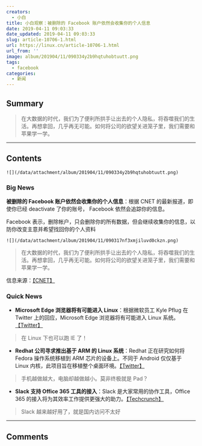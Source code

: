 ```yaml
---
creators:
  - 小白
title: 小白观察：被删除的 Facebook 账户依然会收集你的个人信息
date: 2019-04-11 09:03:33
date_updated: 2019-04-11 09:03:33
slug: article-10706-1.html
url: https://linux.cn/article-10706-1.html
url_from: ''
image: album/201904/11/090334y2b9hqtuhobtuutt.png
tags:
  - facebook
categories:
  - 新闻
---
```


## Summary

> 在大数据的时代，我们为了便利所拱手让出去的个人隐私，将吞噬我们的生活。再想拿回，几乎再无可能。如何将公司的欲望关进笼子里，我们需要和苹果学一学。

***

<!-- more -->

## Contents

`![](/data/attachment/album/201904/11/090334y2b9hqtuhobtuutt.png)`

### Big News

**被删除的 Facebook 账户依然会收集你的个人信息**：根据 CNET 的最新报道，即使你已经 deactivate 了你的账号， Facebook 依然会追踪你的信息。

Facebook 表示，删除帐户，只会删除你的所有数据，但会继续收集你的信息，以防你改变主意并希望找回你的个人资料

`![](/data/attachment/album/201904/11/090317nf3xmjiluvd0ckzn.png)`

> 
> 在大数据的时代，我们为了便利所拱手让出去的个人隐私，将吞噬我们的生活。再想拿回，几乎再无可能。如何将公司的欲望关进笼子里，我们需要和苹果学一学。
> 
> 
> 

信息来源：[【CNET】](https://www.cnet.com/news/facebook-is-still-tracking-you-after-you-deactivate-your-account/)

### Quick News

* **Microsoft Edge 浏览器将有可能进入 Linux**：根据微软员工 Kyle Pflug 在 Twitter 上的回应，Microsoft Edge 浏览器将有可能进入 Linux 系统。[【Twitter】](https://twitter.com/kylealden/status/1115307632124780545?ref_src=twsrc%5Etfw%7Ctwcamp%5Etweetembed%7Ctwterm%5E1115307632124780545&ref_url=https%3A%2F%2Fwww.omgubuntu.co.uk%2F2019%2F04%2Fmicrosoft-edge-may-come-to-linux-eventually-just-not-right-now)

> 
> 在 Linux 下也可以跑 IE 了！
> 
> 
>
* **Redhat 公司寻求推出基于 ARM 的 Linux 系统**：Redhat 正在研究如何将 Fedora 操作系统移植到 ARM 芯片的设备上。不同于 Android 仅仅基于 Linux 内核，此项目旨在移植整个桌面环境。[【Twitter】](https://twitter.com/nullr0ute/status/1114903426624704512?ref_src=twsrc%5Etfw%7Ctwcamp%5Etweetembed%7Ctwterm%5E1114903426624704512&ref_url=https%3A%2F%2Fwww.omgubuntu.co.uk%2F2019%2F04%2Fthings-are-looking-up-for-linux-on-arm-laptops)

> 
> 手机越做越大，电脑却越做越小。莫非终极就是 Pad？
> 
> 
>
* **Slack 支持 Office 365 工具的接入**：Slack 是大家常用的协作工具，Office 365 的接入将为其效率工作提供更强大的助力。[【Techcrunch】](https://techcrunch.cn/2019/04/10/slack-integration-with-office-365-one-more-step-toward-total-enterprise-integration/)

> 
> Slack 越来越好用了，就是国内访问不太好
> 
> 
>

***

## Comments
